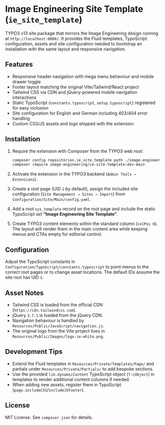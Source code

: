 # Image Engineering Site Template (`ie_site_template`)

TYPO3 v13 site package that mirrors the Image Engineering design running at `http://localhost:8080/`. It provides the Fluid templates, TypoScript configuration, assets and site configuration needed to bootstrap an installation with the same layout and responsive navigation.

## Features

- Responsive header navigation with mega menu behaviour and mobile drawer toggle
- Footer layout matching the original Vite/Tailwind/React project
- Tailwind CSS via CDN and jQuery-powered mobile navigation interactions
- Static TypoScript (`constants.typoscript`, `setup.typoscript`) registered for easy inclusion
- Site configuration for English and German including 403/404 error handling
- Custom CSS/JS assets and logo shipped with the extension

## Installation

1. Require the extension with Composer from the TYPO3 web root:

   ```bash
   composer config repositories.ie_site_template path ./image-engineering-site-package
   composer require image-engineering/ie-site-template:dev-main
   ```

2. Activate the extension in the TYPO3 backend (`Admin Tools → Extensions`).
3. Create a root page (UID `1` by default), assign the included site configuration (`Site Management → Sites → Import`) from `Configuration/Site/Main/config.yaml`.
4. Add a root `sys_template` record on the root page and include the static TypoScript set **“Image Engineering Site Template”**.
5. Create TYPO3 content elements within the standard column (`colPos 0`). The layout will render them in the main content area while keeping menus and CTAs empty for editorial control.

## Configuration

Adjust the TypoScript constants in `Configuration/TypoScript/constants.typoscript` to point menus to the correct root pages or to change asset locations. The default IDs assume the site root has UID `1`.

## Asset Notes

- Tailwind CSS is loaded from the official CDN (`https://cdn.tailwindcss.com`).
- jQuery `3.7.1` is loaded from the jQuery CDN.
- Navigation behaviour is handled by `Resources/Public/JavaScript/navigation.js`.
- The original logo from the Vite project lives in `Resources/Public/Images/logo-ie-white.png`.

## Development Tips

- Extend the Fluid templates in `Resources/Private/Templates/Page/` and partials under `Resources/Private/Partials/` to add bespoke sections.
- Use the provided `lib.dynamicContent` TypoScript object (`f:cObject`) in templates to render additional content columns if needed.
- When adding new assets, register them in TypoScript (`page.includeCSS`/`includeJSFooter`).

## License

MIT License. See `composer.json` for details.
